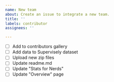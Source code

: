 ```yaml
---
name: New team
about: Create an issue to integrate a new team.
title: ''
labels: contributor
assignees: ''

---
```


- [ ] Add to contributors gallery
- [ ] Add data to Supervisely dataset
- [ ] Upload new zip files
- [ ] Update readme.md
- [ ] Update "Stats for Nerds"
- [ ] Update "Overview" page

